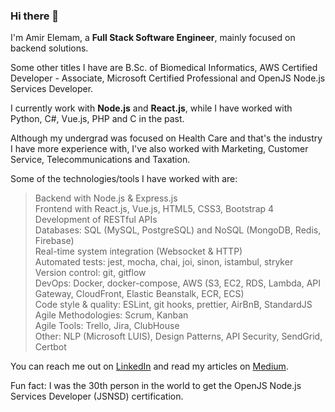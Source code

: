 ### Hi there 👋

I'm Amir Elemam, a **Full Stack Software Engineer**, mainly focused on backend solutions.

Some other titles I have are B.Sc. of Biomedical Informatics, AWS Certified Developer - Associate, Microsoft Certified Professional and OpenJS Node.js Services Developer.

I currently work with **Node.js** and **React.js**, while I have worked with Python, C#, Vue.js, PHP and C in the past.

Although my undergrad was focused on Health Care and that's the industry I have more experience with, I've also worked with Marketing, Customer Service, Telecommunications and Taxation.

Some of the technologies/tools I have worked with are:

> Backend with Node.js & Express.js  
> Frontend with React.js, Vue.js, HTML5, CSS3, Bootstrap 4  
> Development of RESTful APIs  
> Databases: SQL (MySQL, PostgreSQL) and NoSQL (MongoDB, Redis, Firebase)  
> Real-time system integration (Websocket & HTTP)  
> Automated tests: jest, mocha, chai, joi, sinon, istambul, stryker  
> Version control: git, gitflow  
> DevOps: Docker, docker-compose, AWS (S3, EC2, RDS, Lambda, API Gateway, CloudFront, Elastic Beanstalk, ECR, ECS)  
> Code style & quality: ESLint, git hooks, prettier, AirBnB, StandardJS  
> Agile Methodologies: Scrum, Kanban  
> Agile Tools: Trello, Jira, ClubHouse  
> Other: NLP (Microsoft LUIS), Design Patterns, API Security, SendGrid, Certbot

You can reach me out on [LinkedIn](https://www.linkedin.com/in/amirelemam) and read my articles on [Medium](https://medium.com/@amirelemam).

Fun fact: I was the 30th person in the world to get the OpenJS Node.js Services Developer (JSNSD) certification.

<!--
**amirelemam/amirelemam** is a ✨ _special_ ✨ repository because its `README.md` (this file) appears on your GitHub profile.

Here are some ideas to get you started:

- 🔭 I’m currently working on ...
- 🌱 I’m currently learning ...
- 👯 I’m looking to collaborate on ...
- 🤔 I’m looking for help with ...
- 💬 Ask me about ...
- 📫 How to reach me: ...
- 😄 Pronouns: ...
- ⚡ Fun fact: ...
-->
